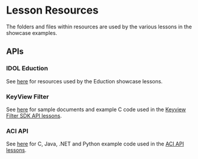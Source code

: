 # Lesson Resources 

The folders and files within resources are used by the various lessons in the showcase examples.

## APIs

### IDOL Eduction

See [here](eduction/README.md) for resources used by the Eduction showcase lessons.

### KeyView Filter

See [here](apis/keyview_filter) for sample documents and example C code used in the [Keyview Filter SDK API lessons](../tutorials/keyview_filter/README.md).

### ACI API

See [here](aci_api) for C, Java, .NET and Python example code used in the [ACI API lessons](../tutorials/aci_api/README.md).
